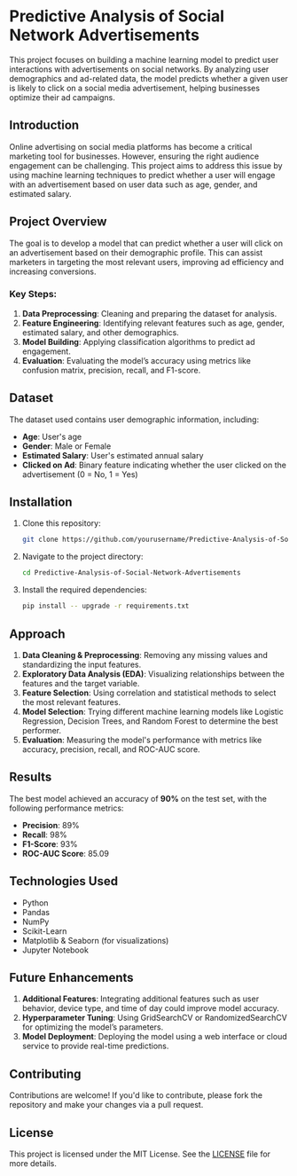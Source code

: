 # Predictive Analysis of Social Network Advertisements

This project focuses on building a machine learning model to predict user interactions with advertisements on social networks. By analyzing user demographics and ad-related data, the model predicts whether a given user is likely to click on a social media advertisement, helping businesses optimize their ad campaigns.

## Introduction

Online advertising on social media platforms has become a critical marketing tool for businesses. However, ensuring the right audience engagement can be challenging. This project aims to address this issue by using machine learning techniques to predict whether a user will engage with an advertisement based on user data such as age, gender, and estimated salary.

## Project Overview

The goal is to develop a model that can predict whether a user will click on an advertisement based on their demographic profile. This can assist marketers in targeting the most relevant users, improving ad efficiency and increasing conversions.

### Key Steps:
1. **Data Preprocessing**: Cleaning and preparing the dataset for analysis.
2. **Feature Engineering**: Identifying relevant features such as age, gender, estimated salary, and other demographics.
3. **Model Building**: Applying classification algorithms to predict ad engagement.
4. **Evaluation**: Evaluating the model’s accuracy using metrics like confusion matrix, precision, recall, and F1-score.

## Dataset

The dataset used contains user demographic information, including:
- **Age**: User's age
- **Gender**: Male or Female
- **Estimated Salary**: User's estimated annual salary
- **Clicked on Ad**: Binary feature indicating whether the user clicked on the advertisement (0 = No, 1 = Yes)

## Installation

1. Clone this repository:
   ```bash
   git clone https://github.com/yourusername/Predictive-Analysis-of-Social-Network-Advertisements.git
   ```

2. Navigate to the project directory:
   ```bash
   cd Predictive-Analysis-of-Social-Network-Advertisements
   ```

3. Install the required dependencies:
   ```bash
   pip install -- upgrade -r requirements.txt
   ```

## Approach

1. **Data Cleaning & Preprocessing**: Removing any missing values and standardizing the input features.
2. **Exploratory Data Analysis (EDA)**: Visualizing relationships between the features and the target variable.
3. **Feature Selection**: Using correlation and statistical methods to select the most relevant features.
4. **Model Selection**: Trying different machine learning models like Logistic Regression, Decision Trees, and Random Forest to determine the best performer.
5. **Evaluation**: Measuring the model's performance with metrics like accuracy, precision, recall, and ROC-AUC score.

## Results

The best model achieved an accuracy of **90%** on the test set, with the following performance metrics:
- **Precision**: 89%
- **Recall**: 98%
- **F1-Score**: 93%
- **ROC-AUC Score**: 85.09

## Technologies Used

- Python
- Pandas
- NumPy
- Scikit-Learn
- Matplotlib & Seaborn (for visualizations)
- Jupyter Notebook

## Future Enhancements

1. **Additional Features**: Integrating additional features such as user behavior, device type, and time of day could improve model accuracy.
2. **Hyperparameter Tuning**: Using GridSearchCV or RandomizedSearchCV for optimizing the model’s parameters.
3. **Model Deployment**: Deploying the model using a web interface or cloud service to provide real-time predictions.

## Contributing

Contributions are welcome! If you'd like to contribute, please fork the repository and make your changes via a pull request.

## License

This project is licensed under the MIT License. See the [LICENSE](LICENSE) file for more details.
